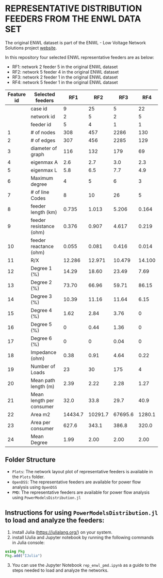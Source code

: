 # REPRESENTATIVE DISTRIBUTION FEEDERS FROM THE ENWL DATA SET

The original ENWL dataset is part of the ENWL - Low Voltage Network Solutions project [website](https://www.enwl.co.uk/future-energy/innovation/smaller-projects/low-carbon-networks-fund/low-voltage-network-solutions/).

In this repository four selected ENWL representative feeders are as below:

- RF1: network 2 feeder 5  in the original ENWL dataset
- RF2: network 5 feeder 4 in the original ENWL dataset
- RF3:  network 2 feeder 1 in the original ENWL dataset
- RF4:  network 5 feeder 1 in the original ENWL dataset

|  Feature id         | Selected feeders        | RF1    | RF2    | RF3    | RF4    |
|---------------------|-------------------------|--------|--------|--------|--------|
|                     | case id                 | 9      | 25     | 5      | 22     |
|                     | network id              | 2      | 5      | 2      | 5      |
|                     | feeder id               | 5      | 4      | 1      | 1      |
| 1                   | # of nodes              | 308    | 457    | 2286   | 130    |
| 2                   | # of edges              | 307    | 456    | 2285   | 129    |
| 3                   | diameter of graph       | 116    | 132    | 179    | 69     |
| 4                   | eigenmax A              | 2.6    | 2.7    | 3.0    | 2.3    |
| 5                   | eigenmax L              | 5.8    | 6.5    | 7.7    | 4.9    |
| 6                   | Maximum degree          | 4      | 5      | 6      | 3      |
| 7                   | # of line Codes         | 8      | 10     | 26     | 5      |
| 8                   | feeder length (km)      | 0.735  | 1.013  | 5.206  | 0.164  |
| 9                   | feeder resistance (ohm) | 0.376  | 0.907  | 4.617  | 0.219  |
| 10                  | feeder reactance (ohm)  | 0.055  | 0.081  | 0.416  | 0.014  |
| 11                  | R/X                     | 12.286 | 12.971 | 10.479 | 14.100 |
| 12                  | Degree 1 (%)            | 14.29  | 18.60  | 23.49  | 7.69   |
| 13                  | Degree 2 (%)            | 73.70  | 66.96  | 59.71  | 86.15  |
| 14                  | Degree 3 (%)            | 10.39  | 11.16  | 11.64  | 6.15   |
| 15                  | Degree 4 (%)            | 1.62   | 2.84   | 3.76   | 0      |
| 16                  | Degree 5 (%)            | 0      | 0.44   | 1.36   | 0      |
| 17                  | Degree 6 (%)            | 0      | 0      | 0.04   | 0      |
| 18                  | Impedance (ohm)         | 0.38   | 0.91   | 4.64   | 0.22   |
| 19                  | Number of Loads         | 23     | 30     | 175    | 4      |
| 20                  | Mean path length (m)    | 2.39   | 2.22   | 2.28   | 1.27   |
| 21                  | Mean length per consumer| 32.0   | 33.8   | 29.7   | 40.9   |
| 22                  | Area m2                 | 14434.7| 10291.7| 67695.6| 1280.1 |
| 23                  | Area per consumer       | 627.6  | 343.1  | 386.8  | 320.0  |
| 24                  | Mean Degree             | 1.99   | 2.00   | 2.00   | 2.00   |


## Folder Structure
- `Plots`: The network layout plot of representative feeders is available in the `Plots` folder.
- `OpenDSS`: The representative feeders are available for power flow analysis using `OpenDSS`
- `PMD`: The representative feeders are available for power flow analysis using `PowerModelsDistribution.jl`
  
## Instructions for using `PowerModelsDistribution.jl` to load and analyze the feeders:  

1. install Julia (https://julialang.org/) on your system.
2. install IJulia  and Jupyter notebook by running the following commands in Julia console:
```julia
using Pkg
Pkg.add("IJulia")
```
3. You can use the Jupyter Notebook `rep_enwl_pmd.ipynb` as a guide to the steps needed to load and analyze the networks.
